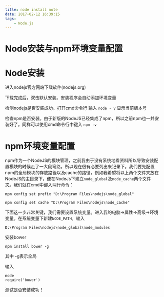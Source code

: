 ```yaml
---
title: node install note
date: 2017-02-12 16:39:15
tags: 
    - Node.js
---
```


Node安装与npm环境变量配置
===

<!-- more -->

# Node安装

进入nodejs官方网站下载软件(nodejs.org)


下载完成后，双击默认安装。安装程序会自动添加环境变量


检测nodejs是否安装成功。打开cmd命令行 输入 `node - v` 显示当前版本号



检查npm是否安装。由于新版的NodeJS已经集成了npm，所以之前npm也一并安装好了。同样可以使用cmd命令行中键入 `npm -v`



# npm环境变量配置

npm作为一个NodeJS的模块管理，之前我由于没有系统地看资料所以导致安装配置模块的时候走了一大段弯路，所以现在很有必要列出来记录下。我们要先配置npm的全局模块的存放路径以及cache的路径，例如我希望将以上两个文件夹放在NodeJS的主目录下，便在NodeJs下建立`node_global`及`node_cache`两个文件夹。我们就在cmd中键入两行命令：

```
npm config set prefix "D:\Program Files\nodejs\node_global"

npm config set cache "D:\Program Files\nodejs\node_cache"
```

下面这一步非常关键，我们需要设置系统变量。进入我的电脑→属性→高级→环境变量。在系统变量下新建`NODE_PATH`，输入

```
D:\Program Files\nodejs\node_global\node_modules
```

安装bower

`npm install bower -g`

其中 -g表示全局

输入

```
node
require('bower')
```

测试是否安装成功！